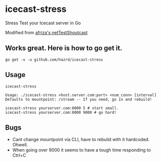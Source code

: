 # icecast-stress
Stress Test your Icecast server in Go

Modified from [afriza's netTestShoutcast](https://github.com/afriza/netTestShoutcast)

## Works great. Here is how to go get it.

```
go get -v -u github.com/hazrd/icecast-stress
```

## Usage
```
icecast-stress

Usage: ./icecast-stress <host.server.com:port> <num_conn> [interval]
Defaults to mountpoint: /stream -- If you need, go in and rebuild!
```

```
icecast-stress yourserver.com:8000 5 # start small.
icecast-stress yourserver.com:8000 9000 # go hard!
```


## Bugs

* Cant change mountpoint via CLI, have to rebuild with it hardcoded. Ohwell.
* When going over 9000 it seems to have a tough time responding to Ctrl+C
